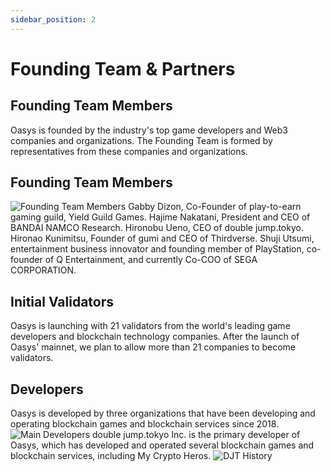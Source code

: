 ```yaml
---
sidebar_position: 2
---
```


# Founding Team & Partners
## Founding Team Members
Oasys is founded by the industry's top game developers and Web3 companies and organizations. The Founding Team is formed by representatives from these companies and organizations.
## Founding Team Members
![Founding Team Members](/img/docs/founding/founding-team.png)
Gabby Dizon, Co-Founder of play-to-earn gaming guild, Yield Guild Games.
Hajime Nakatani, President and CEO of BANDAI NAMCO Research.
Hironobu Ueno, CEO of double jump.tokyo.
Hironao Kunimitsu, Founder of gumi and CEO of Thirdverse.
Shuji Utsumi, entertainment business innovator and founding member of PlayStation, co-founder of Q Entertainment, and currently Co-COO of SEGA CORPORATION.
## Initial Validators
Oasys is launching with 21 validators from the world's leading game developers and blockchain technology companies.
After the launch of Oasys' mainnet, we plan to allow more than 21 companies to become validators. 
## Developers
Oasys is developed by three organizations that have been developing and operating blockchain games and blockchain services since 2018.
![Main Developers](/img/docs/founding/main-developers.png)
double jump.tokyo Inc. is the primary developer of Oasys, which has developed and operated several blockchain games and blockchain services, including My Crypto Heros.
![DJT History](/img/docs/founding/DJT-history.png)

